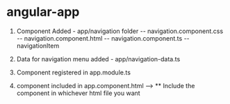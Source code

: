 # angular-app


1. Component Added - app/navigation folder 
 -- navigation.component.css 
 -- navigation.component.html
 -- navigation.component.ts
 -- navigationItem

2. Data for navigation menu added - app/navigation-data.ts

3. Component registered in app.module.ts

4. component included in app.component.html --> <app-navigation></app-navigation> 
 ** Include the component in whichever html file you want
 

